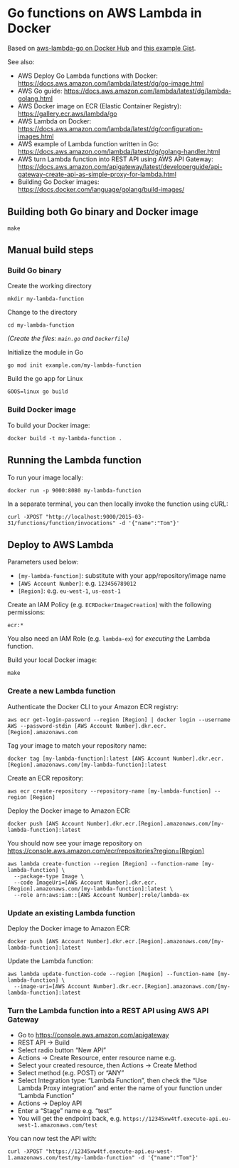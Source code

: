 # Go functions on AWS Lambda in Docker

Based on [aws-lambda-go on Docker Hub](https://hub.docker.com/r/amazon/aws-lambda-go) and [this example Gist](https://gist.github.com/josephspurrier/05b9126279703a81122cba198df50d6f).

See also:

- AWS Deploy Go Lambda functions with Docker: https://docs.aws.amazon.com/lambda/latest/dg/go-image.html
- AWS Go guide: https://docs.aws.amazon.com/lambda/latest/dg/lambda-golang.html
- AWS Docker image on ECR (Elastic Container Registry): https://gallery.ecr.aws/lambda/go
- AWS Lambda on Docker: https://docs.aws.amazon.com/lambda/latest/dg/configuration-images.html
- AWS example of Lambda function written in Go: https://docs.aws.amazon.com/lambda/latest/dg/golang-handler.html
- AWS turn Lambda function into REST API using AWS API Gateway: https://docs.aws.amazon.com/apigateway/latest/developerguide/api-gateway-create-api-as-simple-proxy-for-lambda.html
- Building Go Docker images: https://docs.docker.com/language/golang/build-images/


## Building both Go binary and Docker image

    make


## Manual build steps

### Build Go binary

Create the working directory

    mkdir my-lambda-function

Change to the directory

    cd my-lambda-function

_(Create the files: `main.go` and `Dockerfile`)_

Initialize the module in Go

    go mod init example.com/my-lambda-function

Build the go app for Linux

    GOOS=linux go build

### Build Docker image

To build your Docker image:

    docker build -t my-lambda-function .


## Running the Lambda function

To run your image locally:

    docker run -p 9000:8080 my-lambda-function

In a separate terminal, you can then locally invoke the function using cURL:

    curl -XPOST "http://localhost:9000/2015-03-31/functions/function/invocations" -d '{"name":"Tom"}'


## Deploy to AWS Lambda

Parameters used below:

- `[my-lambda-function]`: substitute with your app/repository/image name
- `[AWS Account Number]`: e.g. `123456789012`
- `[Region]`: e.g. `eu-west-1`, `us-east-1`

Create an IAM Policy (e.g. `ECRDockerImageCreation`) with the following permissions:

    ecr:*

You also need an IAM Role (e.g. `lambda-ex`) for _executing_ the Lambda function.

Build your local Docker image:

    make

### Create a new Lambda function

Authenticate the Docker CLI to your Amazon ECR registry:

    aws ecr get-login-password --region [Region] | docker login --username AWS --password-stdin [AWS Account Number].dkr.ecr.[Region].amazonaws.com

Tag your image to match your repository name:

    docker tag [my-lambda-function]:latest [AWS Account Number].dkr.ecr.[Region].amazonaws.com/[my-lambda-function]:latest

Create an ECR repository:

    aws ecr create-repository --repository-name [my-lambda-function] --region [Region]

Deploy the Docker image to Amazon ECR:

    docker push [AWS Account Number].dkr.ecr.[Region].amazonaws.com/[my-lambda-function]:latest

You should now see your image repository on https://console.aws.amazon.com/ecr/repositories?region=[Region]

    aws lambda create-function --region [Region] --function-name [my-lambda-function] \
      --package-type Image \
      --code ImageUri=[AWS Account Number].dkr.ecr.[Region].amazonaws.com/[my-lambda-function]:latest \
      --role arn:aws:iam::[AWS Account Number]:role/lambda-ex

### Update an existing Lambda function

Deploy the Docker image to Amazon ECR:

    docker push [AWS Account Number].dkr.ecr.[Region].amazonaws.com/[my-lambda-function]:latest

Update the Lambda function:

    aws lambda update-function-code --region [Region] --function-name [my-lambda-function] \
      --image-uri=[AWS Account Number].dkr.ecr.[Region].amazonaws.com/[my-lambda-function]:latest

### Turn the Lambda function into a REST API using AWS API Gateway

- Go to https://console.aws.amazon.com/apigateway
- REST API → Build
- Select radio button “New API”
- Actions → Create Resource, enter resource name e.g. 
- Select your created resource, then Actions → Create Method
- Select method (e.g. POST) or “ANY”
- Select Integration type: “Lambda Function”, then check the “Use Lambda Proxy integration” and enter the name of your function under “Lambda Function”
- Actions → Deploy API
- Enter a “Stage” name e.g. “test”
- You will get the endpoint back, e.g. `https://12345xw4tf.execute-api.eu-west-1.amazonaws.com/test`

You can now test the API with:

    curl -XPOST "https://12345xw4tf.execute-api.eu-west-1.amazonaws.com/test/my-lambda-function" -d '{"name":"Tom"}'
